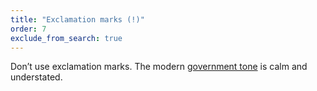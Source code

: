 ```yaml
---
title: "Exclamation marks (!)"
order: 7
exclude_from_search: true
---
```


Don’t use exclamation marks. The modern [government tone](/writing-style/#tone) is calm and understated.
